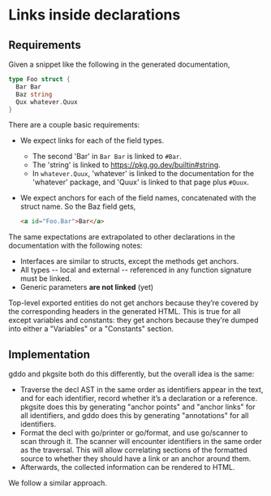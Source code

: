 # Links inside declarations

## Requirements

Given a snippet like the following in the generated documentation,

```go
type Foo struct {
  Bar Bar
  Baz string
  Qux whatever.Quux
}
```

There are a couple basic requirements:

* We expect links for each of the field types.
  * The second 'Bar' in `Bar Bar` is linked to `#Bar`.
  * The 'string' is linked to <https://pkg.go.dev/builtin#string>.
  * In `whatever.Quux`,
     'whatever' is linked to the documentation for the 'whatever' package,
     and 'Quux' is linked to that page plus `#Quux`.
* We expect anchors for each of the field names,
  concatenated with the struct name.
  So the Baz field gets,

  ```html
  <a id="Foo.Bar">Bar</a>
  ```

The same expectations are extrapolated to other declarations
in the documentation with the following notes:

* Interfaces are similar to structs, except the methods get anchors.
* All types -- local and external -- referenced in any function signature
  must be linked.
* Generic parameters **are not linked** (yet)

Top-level exported entities do not get anchors
because they’re covered by the corresponding headers
in the generated HTML.
This is true for all except variables and constants:
they get anchors because
they’re dumped into either a "Variables" or a "Constants" section.

## Implementation

gddo and pkgsite both do this differently,
but the overall idea is the same:

* Traverse the decl AST in the same order as identifiers appear in the text,
  and for each identifier, record whether it’s a declaration or a reference.
  pkgsite does this by generating "anchor points" and "anchor links"
  for all identifiers,
  and gddo does this by generating "annotations" for all identifiers.
* Format the decl with go/printer or go/format,
  and use go/scanner to scan through it.
  The scanner will encounter identifiers in the same order as the traversal.
  This will allow correlating sections of the formatted source
  to whether they should have a link or an anchor around them.
* Afterwards, the collected information can be rendered to HTML.

We follow a similar approach.
